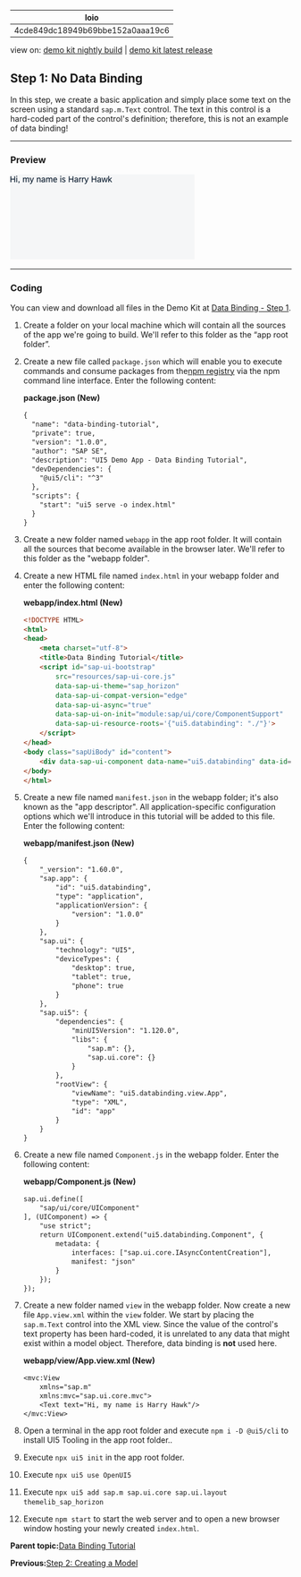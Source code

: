 <!-- loio4cde849dc18949b69bbe152a0aaa19c6 -->

| loio |
| -----|
| 4cde849dc18949b69bbe152a0aaa19c6 |

<div id="loio">

view on: [demo kit nightly build](https://sdk.openui5.org/nightly/#/topic/4cde849dc18949b69bbe152a0aaa19c6) | [demo kit latest release](https://sdk.openui5.org/topic/4cde849dc18949b69bbe152a0aaa19c6)</div>

## Step 1: No Data Binding

In this step, we create a basic application and simply place some text on the screen using a standard `sap.m.Text` control. The text in this control is a hard-coded part of the control's definition; therefore, this is not an example of data binding!

***

### Preview

![The browser shows the text "Hi, my name is Harry Hawk"](images/loio6d391d527601499fbeb3734246b2c067_LowRes.png)

***

### Coding

You can view and download all files in the Demo Kit at [Data Binding - Step 1](https://sdk.openui5.org/entity/sap.ui.core.tutorial.databinding/sample/sap.ui.core.tutorial.databinding.01).

1.  Create a folder on your local machine which will contain all the sources of the app we're going to build. We'll refer to this folder as the “app root folder”.
2.  Create a new file called `package.json` which will enable you to execute commands and consume packages from the[npm registry](https://www.npmjs.com/) via the npm command line interface. Enter the following content:

    **package.json \(New\)**

    ```
    {
      "name": "data-binding-tutorial",
      "private": true,
      "version": "1.0.0",
      "author": "SAP SE",
      "description": "UI5 Demo App - Data Binding Tutorial",
      "devDependencies": {
        "@ui5/cli": "^3"
      },
      "scripts": {
        "start": "ui5 serve -o index.html"
      }
    }
    ```

3.  Create a new folder named `webapp` in the app root folder. It will contain all the sources that become available in the browser later. We'll refer to this folder as the "webapp folder".

4.  Create a new HTML file named `index.html` in your webapp folder and enter the following content:

    **webapp/index.html \(New\)**

    ```html
    <!DOCTYPE HTML>
    <html>
    <head>
    	<meta charset="utf-8">
    	<title>Data Binding Tutorial</title>
    	<script id="sap-ui-bootstrap"
    		src="resources/sap-ui-core.js"
    		data-sap-ui-theme="sap_horizon"
    		data-sap-ui-compat-version="edge"
    		data-sap-ui-async="true"
    		data-sap-ui-on-init="module:sap/ui/core/ComponentSupport"
    		data-sap-ui-resource-roots='{"ui5.databinding": "./"}'>
    	</script>
    </head>
    <body class="sapUiBody" id="content">
    	<div data-sap-ui-component data-name="ui5.databinding" data-id="container" data-settings='{"id" : "databinding"}'></div>
    </body>
    </html>
    ```

5.  Create a new file named `manifest.json` in the webapp folder; it's also known as the "app descriptor". All application-specific configuration options which we'll introduce in this tutorial will be added to this file. Enter the following content:

    **webapp/manifest.json \(New\)**

    ```
    {
    	"_version": "1.60.0",
    	"sap.app": {
    		"id": "ui5.databinding",
    		"type": "application",
    		"applicationVersion": {
    			"version": "1.0.0"
    		}
    	},
    	"sap.ui": {
    		"technology": "UI5",
    		"deviceTypes": {
    			"desktop": true,
    			"tablet": true,
    			"phone": true
    		}
    	},
    	"sap.ui5": {
    		"dependencies": {
    			"minUI5Version": "1.120.0",
    			"libs": {
    				"sap.m": {},
    				"sap.ui.core": {}
    			}
    		},
    		"rootView": {
    			"viewName": "ui5.databinding.view.App",
    			"type": "XML",
    			"id": "app"
    		}
    	}
    }
    ```

6.  Create a new file named `Component.js` in the webapp folder. Enter the following content:

    **webapp/Component.js \(New\)**

    ```
    sap.ui.define([
    	"sap/ui/core/UIComponent"
    ], (UIComponent) => {
    	"use strict";
    	return UIComponent.extend("ui5.databinding.Component", {
    		metadata: {
    			interfaces: ["sap.ui.core.IAsyncContentCreation"],
    			manifest: "json"
    		}
    	});
    });
    ```

7.  Create a new folder named `view` in the webapp folder. Now create a new file `App.view.xml` within the `view` folder. We start by placing the `sap.m.Text` control into the XML view. Since the value of the control's text property has been hard-coded, it is unrelated to any data that might exist within a model object. Therefore, data binding is **not** used here.

    **webapp/view/App.view.xml \(New\)**

    ```
    <mvc:View
    	xmlns="sap.m"
    	xmlns:mvc="sap.ui.core.mvc">
    	<Text text="Hi, my name is Harry Hawk"/>
    </mvc:View>
    ```

8.  Open a terminal in the app root folder and execute `npm i -D @ui5/cli` to install UI5 Tooling in the app root folder..

9.  Execute `npx ui5 init` in the app root folder.

10. Execute `npx ui5 use OpenUI5`

11. Execute `npx ui5 add sap.m sap.ui.core sap.ui.layout themelib_sap_horizon`

12. Execute `npm start` to start the web server and to open a new browser window hosting your newly created `index.html`.


**Parent topic:**[Data Binding Tutorial](Data_Binding_Tutorial_e531093.md "In this tutorial, we will explain the concepts of data binding in OpenUI5.")

**Previous:**[Step 2: Creating a Model](Step_2_Creating_a_Model_5278bfd.md "In this step, we create a model as container for the data on which your application operates.")

